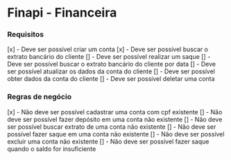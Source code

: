 # Finapi - Financeira

### Requisitos
[x] - Deve ser possível criar um conta
[x] - Deve ser possível buscar o extrato bancário do cliente
[] - Deve ser possível realizar um saque
[] - Deve ser possível buscar o extrato bancário do cliente por data 
[] - Deve ser possível atualizar os dados da conta do cliente 
[] - Deve ser possível obter dados da conta do cliente
[] - Deve ser possível deletar uma conta 

### Regras de negócio
[x] - Não deve ser possível cadastrar uma conta com cpf existente
[] - Não deve ser possível fazer depósito em uma conta não existente
[] - Não deve ser possível buscar extrato de uma conta não existente 
[] - Não deve ser possível fazer saque em uma conta não existente
[] - Não deve ser possível excluir uma conta não existente
[] - Não deve ser possível fazer saque quando o saldo for insuficiente